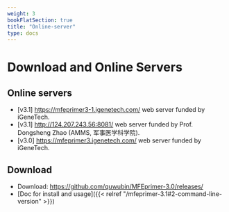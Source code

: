 ```yaml
---
weight: 3
bookFlatSection: true
title: "Online-server"
type: docs
---
```


# Download and Online Servers

## Online servers

* [v3.1] https://mfeprimer3-1.igenetech.com/ web server funded by iGeneTech.
* [v3.1] http://124.207.243.56:8081/ web server funded by Prof. Dongsheng Zhao (AMMS, 军事医学科学院).
* [v3.0] https://mfeprimer3.igenetech.com/ web server funded by iGeneTech.


## Download

* Download: https://github.com/quwubin/MFEprimer-3.0/releases/
* [Doc for install and usage]({{< relref "/mfeprimer-3.1#2-command-line-version" >}})